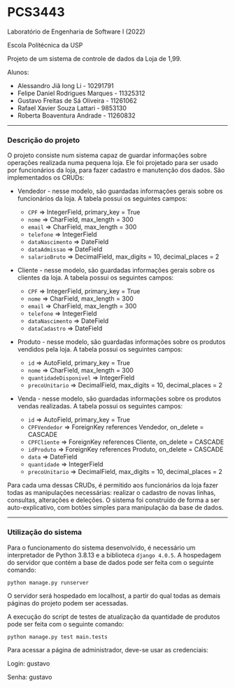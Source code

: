 # PCS3443
Laboratório de Engenharia de Software I (2022)

Escola Politécnica da USP

Projeto de um sistema de controle de dados da Loja de 1,99.

Alunos:
* Alessandro Jiã Iong Li - 10291791
* Felipe Daniel Rodrigues Marques - 11325312
* Gustavo Freitas de Sá Oliveira - 11261062
* Rafael Xavier Souza Lattari - 9853130
* Roberta Boaventura Andrade - 11260832

--------------------

### Descrição do projeto

O projeto consiste num sistema capaz de guardar informações sobre operações realizada numa pequena loja. Ele foi projetado para ser usado por funcionários da loja, para fazer cadastro e manutenção dos dados. São implementados os CRUDs:

* Vendedor - nesse modelo, são guardadas informações gerais sobre os funcionários da loja. A tabela possui os seguintes campos:
    * `CPF` => IntegerField, primary_key = True
    * `nome` => CharField, max_length = 300
    * `email` => CharField, max_length = 300
    * `telefone` => IntegerField
    * `dataNascimento` => DateField
    * `dataAdmissao` => DateField
    * `salarioBruto` => DecimalField, max_digits = 10, decimal_places = 2

* Cliente - nesse modelo, são guardadas informações gerais sobre os clientes da loja. A tabela possui os seguintes campos:
    * `CPF` => IntegerField, primary_key = True
    * `nome` => CharField, max_length = 300
    * `email` => CharField, max_length = 300
    * `telefone` => IntegerField
    * `dataNascimento` => DateField
    * `dataCadastro` => DateField

* Produto - nesse modelo, são guardadas informações sobre os produtos vendidos pela loja. A tabela possui os seguintes campos:
    * `id` => AutoField, primary_key = True
    * `nome` => CharField, max_length = 300
    * `quantidadeDisponivel` => IntegerField
    * `precoUnitario` => DecimalField, max_digits = 10, decimal_places = 2

* Venda - nesse modelo, são guardadas informações sobre os produtos vendas realizadas. A tabela possui os seguintes campos:
    * `id` => AutoField, primary_key = True
    * `CPFVendedor` => ForeignKey references Vendedor, on_delete = CASCADE
    * `CPFCliente` => ForeignKey references Cliente, on_delete = CASCADE
    * `idProduto` => ForeignKey references Produto, on_delete = CASCADE
    * `data` => DateField
    * `quantidade` => IntegerField
    * `precoUnitario` => DecimalField, max_digits = 10, decimal_places = 2

Para cada uma dessas CRUDs, é permitido aos funcionários da loja fazer todas as manipulações necessárias: realizar o cadastro de novas linhas, consultas, alterações e deleções. O sistema foi construído de forma a ser auto-explicativo, com botões simples para manipulação da base de dados.

--------------------

### Utilização do sistema

Para o funcionamento do sistema desenvolvido, é necessário um interpretador de Python 3.8.13 e a biblioteca `django 4.0.5`. A hospedagem do servidor que contém a base de dados pode ser feita com o seguinte comando:

```
python manage.py runserver
```

O servidor será hospedado em localhost, a partir do qual todas as demais páginas do projeto podem ser acessadas.

A execução do script de testes de atualização da quantidade de produtos pode ser feita com o seguinte comando:

```
python manage.py test main.tests
```

Para acessar a página de administrador, deve-se usar as credenciais:

Login: gustavo

Senha: gustavo